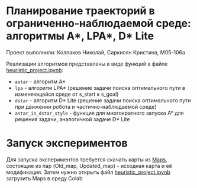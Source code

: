 # Планирование траекторий в ограниченно-наблюдаемой среде: алгоритмы А*, LPA*, D* Lite
Проект выполнили: Колпаков Николай, Саркисян Кристина, М05-106а

Реализации алгоритмов представлены в виде функций в файле [heuristic_project.ipynb](./heuristic_project.ipynb):
- ```astar``` - алгоритм А*
- ```lpa``` - алгоритм LPA* (решение задачи поиска оптимального пути в изменяющейся среде от s_start к s_goal)
- ```dstar``` - алгоритм D* Lite (решение задачи поиска оптимального пути при движении робота и частично-наблюдаемой среде)
- ```astar_in_dstar_style``` - функция для многократного запуска А* для решения задачи, аналогичной задаче D* Lite 

# Запуск экспериментов
Для запуска экспериментов требуется скачать карты из [Maps](./Maps), состоящие из пар (Old_map, Updated_map) - исходная карта и её модификация. Затем нужно открыть файл [heuristic_project.ipynb](./heuristic_project.ipynb) загрузить Maps в среду Colab
